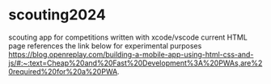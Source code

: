 # scouting2024
scouting app for competitions written with xcode/vscode
current HTML page references the link below for experimental purposes
https://blog.openreplay.com/building-a-mobile-app-using-html-css-and-js/#:~:text=Cheap%20and%20Fast%20Development%3A%20PWAs,are%20required%20for%20a%20PWA.

